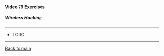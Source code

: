 #### Video 79 Exercises

##### Wireless Hacking

---

- TODO

---

[Back to main](https://github.com/rot0xd/CBTNuggets/blob/master/CEHv9/README.md)

